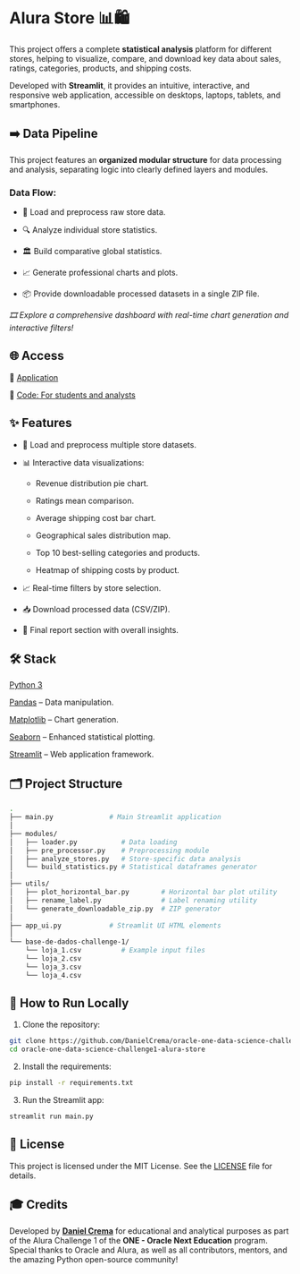 # Alura Store 📊🛍️
This project offers a complete **statistical analysis** platform for different stores, helping to visualize, compare, and download key data about sales, ratings, categories, products, and shipping costs.

Developed with **Streamlit**, it provides an intuitive, interactive, and responsive web application, accessible on desktops, laptops, tablets, and smartphones.

## ➡️ Data Pipeline
This project features an **organized modular structure** for data processing and analysis, separating logic into clearly defined layers and modules.

### Data Flow:
- 🛒 Load and preprocess raw store data.

- 🔍 Analyze individual store statistics.

- 🏛️ Build comparative global statistics.

- 📈 Generate professional charts and plots.

- 📦 Provide downloadable processed datasets in a single ZIP file.

*🎞️ Explore a comprehensive dashboard with real-time chart generation and interactive filters!*

## 🌐 Access
🔗 [Application](https://alurastore.streamlit.app)

🔗 [Code: For students and analysts](https://github.com/DanielCrema/oracle-one-data-science-challenge1-alura-store/tree/main)

## ✨ Features
- 📂 Load and preprocess multiple store datasets.

- 📊 Interactive data visualizations:

    - Revenue distribution pie chart.

    - Ratings mean comparison.

    - Average shipping cost bar chart.

    - Geographical sales distribution map.

    - Top 10 best-selling categories and products.

    - Heatmap of shipping costs by product.

- 📈 Real-time filters by store selection.

- 📥 Download processed data (CSV/ZIP).

- 📄 Final report section with overall insights.

## 🛠️ Stack
[Python 3](https://www.python.org)

[Pandas](pandas.pydata.org) – Data manipulation.

[Matplotlib](https://matplotlib.org) – Chart generation.

[Seaborn](https://seaborn.pydata.org) – Enhanced statistical plotting.

[Streamlit](https://streamlit.io) – Web application framework.


## 🗂️ Project Structure
```bash
.
├── main.py              # Main Streamlit application
│
├── modules/
│   ├── loader.py           # Data loading
│   ├── pre_processor.py    # Preprocessing module
│   ├── analyze_stores.py   # Store-specific data analysis
│   └── build_statistics.py # Statistical dataframes generator
│
├── utils/
│   ├── plot_horizontal_bar.py        # Horizontal bar plot utility
│   ├── rename_label.py               # Label renaming utility
│   └── generate_downloadable_zip.py  # ZIP generator
│
├── app_ui.py            # Streamlit UI HTML elements
│
└── base-de-dados-challenge-1/
    └── loja_1.csv          # Example input files
    └── loja_2.csv
    └── loja_3.csv
    └── loja_4.csv
```

## 📑 How to Run Locally
1. Clone the repository:

```bash
git clone https://github.com/DanielCrema/oracle-one-data-science-challenge1-alura-store.git
cd oracle-one-data-science-challenge1-alura-store
```

2. Install the requirements:

```bash
pip install -r requirements.txt
```

3. Run the Streamlit app:

```bash
streamlit run main.py
```

## 📝 License
This project is licensed under the MIT License. See the [LICENSE](LICENSE) file for details.

## 🎓 Credits
Developed by [**Daniel Crema**](https://github.com/DanielCrema) for educational and analytical purposes as part of the Alura Challenge 1 of the **ONE - Oracle Next Education** program.
Special thanks to Oracle and Alura, as well as all contributors, mentors, and the amazing Python open-source community!
